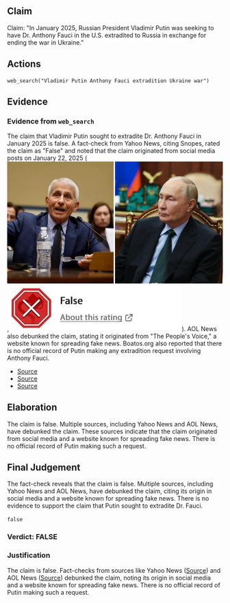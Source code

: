 ## Claim
Claim: "In January 2025, Russian President Vladimir Putin was seeking to have Dr. Anthony Fauci in the U.S. extradited to Russia in exchange for ending the war in Ukraine."

## Actions
```
web_search("Vladimir Putin Anthony Fauci extradition Ukraine war")
```

## Evidence
### Evidence from `web_search`
The claim that Vladimir Putin sought to extradite Dr. Anthony Fauci in January 2025 is false. A fact-check from Yahoo News, citing Snopes, rated the claim as "False" and noted that the claim originated from social media posts on January 22, 2025 (![image 618](media/2025-08-06_17-53-1754502814-082246.jpg), ![image 619](media/2025-08-06_17-53-1754502814-289388.jpg)). AOL News also debunked the claim, stating it originated from "The People's Voice," a website known for spreading fake news. Boatos.org also reported that there is no official record of Putin making any extradition request involving Anthony Fauci.

*   [Source](https://www.yahoo.com/news/fact-check-no-evidence-vladimir-224900291.html)
*   [Source](https://www.aol.com/news/fact-check-putin-demanding-dr-194705273.html)
*   [Source](https://www.boatos.org/english/did-putin-request-the-extradition-of-bill-gates-and-anthony-fauci-to-end-the-war-in-ukraine.html)


## Elaboration
The claim is false. Multiple sources, including Yahoo News and AOL News, have debunked the claim. These sources indicate that the claim originated from social media and a website known for spreading fake news. There is no official record of Putin making such a request.


## Final Judgement
The fact-check reveals that the claim is false. Multiple sources, including Yahoo News and AOL News, have debunked the claim, citing its origin in social media and a website known for spreading fake news. There is no evidence to support the claim that Putin sought to extradite Dr. Fauci.

`false`


### Verdict: FALSE

### Justification
The claim is false. Fact-checks from sources like Yahoo News ([Source](https://www.yahoo.com/news/fact-check-no-evidence-vladimir-224900291.html)) and AOL News ([Source](https://www.aol.com/news/fact-check-putin-demanding-dr-194705273.html)) debunked the claim, noting its origin in social media and a website known for spreading fake news. There is no official record of Putin making such a request.
